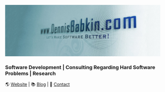 ![dennisbabkin.com](https://github.com/dennisbabkin/dennisbabkin/blob/main/db1500x500.jpg)

### Software Development | Consulting Regarding Hard Software Problems | Research

🌎 [Website](https://dennisbabkin.com/) | 📚 [Blog](https://dennisbabkin.com/blog/) | 📧 [Contact](https://dennisbabkin.com/contact/?desc=github-contact-page)
